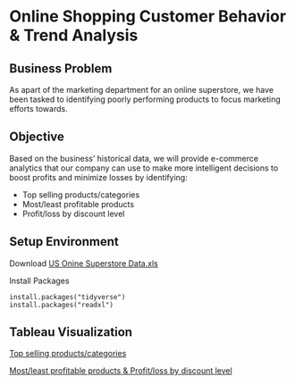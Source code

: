 # Online Shopping Customer Behavior & Trend Analysis

## Business Problem
As apart of the marketing department for an online superstore, we have been tasked to identifying poorly performing products to focus marketing efforts towards.

## Objective
Based on the business’ historical data, we will provide e-commerce analytics that our company can use to make more intelligent decisions to boost profits and minimize losses by identifying:
* Top selling products/categories
* Most/least profitable products 
* Profit/loss by discount level

## Setup Environment

Download [US Onine Superstore Data.xls](https://github.com/rosylin0812/Online-Shopping-Customer-Behavior-Trend-Analysis/blob/main/US%20Onine%20Superstore%20Data.xls)

Install Packages
```
install.packages("tidyverse")
install.packages("readxl")
```

## Tableau Visualization

[Top selling products/categories](https://public.tableau.com/app/profile/fangju4276/viz/OnlineShoppingCustomerBehaviorTrendAnalysis-1/Dashboard3)

[Most/least profitable products & Profit/loss by discount level](https://public.tableau.com/app/profile/fangju4276/viz/OnlineShoppingCustomerBehaviorTrendAnalysis-2/Dashboard2)
